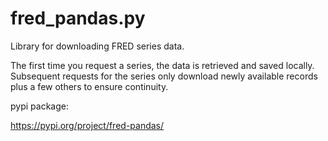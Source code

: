 # fred_pandas.py

Library for downloading FRED series data.

The first time you request a series, the data is retrieved and saved locally. Subsequent requests for the series only download newly available records plus a few others to ensure continuity.

pypi package:

https://pypi.org/project/fred-pandas/